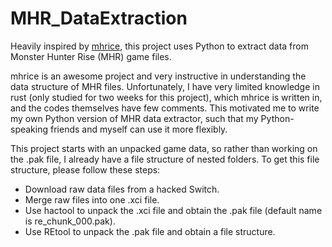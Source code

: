 # MHR_DataExtraction
Heavily inspired by [mhrice](https://github.com/wwylele/mhrice "mhrice"), this project uses Python to extract data from Monster Hunter Rise (MHR) game files.

mhrice is an awesome project and very instructive in understanding the data structure of MHR files. Unfortunately, I have very limited knowledge in rust (only studied for two weeks for this project), which mhrice is written in, and the codes themselves have few comments. This motivated me to write my own Python version of MHR data extractor, such that my Python-speaking friends and myself can use it more flexibly. 

This project starts with an unpacked game data, so rather than working on the .pak file, I already have a file structure of nested folders. To get this file structure, please follow these steps:

* Download raw data files from a hacked Switch.
* Merge raw files into one .xci file.
* Use hactool to unpack the .xci file and obtain the .pak file (default name is re_chunk_000.pak).
* Use REtool to unpack the .pak file and obtain a file structure.
